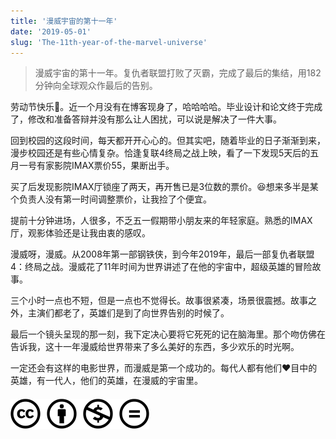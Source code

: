 ```yaml
---
title: '漫威宇宙的第十一年'
date: '2019-05-01'
slug: 'The-11th-year-of-the-marvel-universe'
---
```


> 漫威宇宙的第十一年。复仇者联盟打败了灭霸，完成了最后的集结，用182分钟向全球观众作最后的告别。

劳动节快乐🦆。近一个月没有在博客现身了，哈哈哈哈。毕业设计和论文终于完成了，修改和准备答辩并没有那么让人困扰，可以说是解决了一件大事。

回到校园的这段时间，每天都开开心心的。但其实吧，随着毕业的日子渐渐到来，漫步校园还是有些心情复杂。恰逢复联4终局之战上映，看了一下发现5天后的五月一号有家影院IMAX票价55，果断出手。

买了后发现影院IMAX厅锁座了两天，再开售已是3位数的票价。😆想来多半是某个负责人没有第一时间调整票价，让我捡了个便宜。

提前十分钟进场，人很多，不乏五一假期带小朋友来的年轻家庭。熟悉的IMAX厅，观影体验还是让我由衷的感叹。

漫威呀，漫威。从2008年第一部钢铁侠，到今年2019年，最后一部复仇者联盟4：终局之战。漫威花了11年时间为世界讲述了在他的宇宙中，超级英雄的冒险故事。

三个小时一点也不短，但是一点也不觉得长。故事很紧凑，场景很震撼。故事之外，主演们都老了，英雄们是到了向世界告别的时候了。

最后一个镜头呈现的那一刻，我下定决心要将它死死的记在脑海里。那个吻仿佛在告诉我，这十一年漫威给世界带来了多么美好的东西，多少欢乐的时光啊。

一定还会有这样的电影世界，而漫威是第一个成功的。每代人都有他们❤️目中的英雄，有一代人，他们的英雄，在漫威的宇宙里。

#### [![版权声明](/images/creativecommons-cc.svg)](https://creativecommons.org/licenses/by-nc-nd/4.0/)
